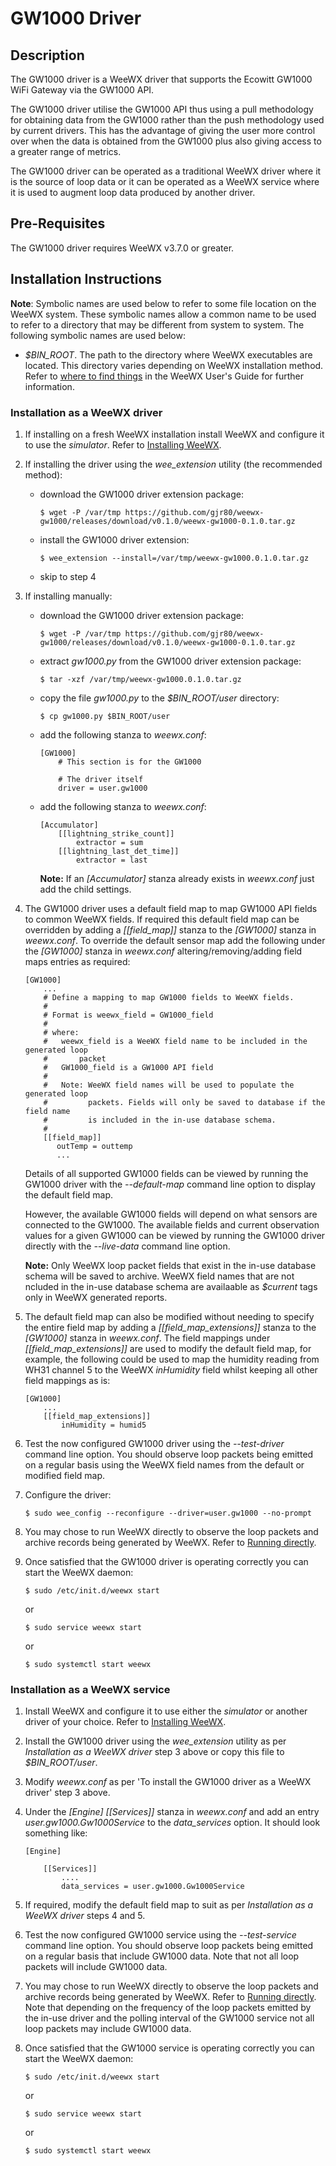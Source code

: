 # GW1000 Driver #

## Description ##

The GW1000 driver is a WeeWX driver that supports the Ecowitt GW1000 WiFi Gateway via the GW1000 API.

The GW1000 driver utilise the GW1000 API thus using a pull methodology for obtaining data from the GW1000 rather than the push methodology used by current drivers. This has the advantage of giving the user more control over when the data is obtained from the GW1000 plus also giving access to a greater range of metrics.

The GW1000 driver can be operated as a traditional WeeWX driver where it is the source of loop data or it can be operated as a WeeWX service where it is used to augment loop data produced by another driver.

## Pre-Requisites ##

The GW1000 driver requires WeeWX v3.7.0 or greater.

## Installation Instructions ##

**Note**:   Symbolic names are used below to refer to some file location on the WeeWX system. These symbolic names allow a common name to be used to refer to a directory that may be different from system to system. The following symbolic names are used below:

-   *$BIN_ROOT*. The path to the directory where WeeWX executables are located. This directory varies depending on WeeWX installation method. Refer to [where to find things](http://weewx.com/docs/usersguide.htm#Where_to_find_things) in the WeeWX User's Guide for further information.

### Installation as a WeeWX driver ###

1.  If installing on a fresh WeeWX installation install WeeWX and configure it to use the *simulator*. Refer to [Installing WeeWX](http://weewx.com/docs/usersguide.htm#installing).

2.  If installing the driver using the *wee_extension* utility (the recommended method):

    -   download the GW1000 driver extension package:

            $ wget -P /var/tmp https://github.com/gjr80/weewx-gw1000/releases/download/v0.1.0/weewx-gw1000-0.1.0.tar.gz

    -   install the GW1000 driver extension:

            $ wee_extension --install=/var/tmp/weewx-gw1000.0.1.0.tar.gz

    -   skip to step 4

3.  If installing manually:

    -   download the GW1000 driver extension package:

            $ wget -P /var/tmp https://github.com/gjr80/weewx-gw1000/releases/download/v0.1.0/weewx-gw1000-0.1.0.tar.gz

    -   extract *gw1000.py* from the GW1000 driver extension package:
    
            $ tar -xzf /var/tmp/weewx-gw1000.0.1.0.tar.gz
     
    -   copy the file *gw1000.py* to the *$BIN_ROOT/user* directory:
    
            $ cp gw1000.py $BIN_ROOT/user

    -   add the following stanza to *weewx.conf*:

            [GW1000]
                # This section is for the GW1000
            
                # The driver itself
                driver = user.gw1000

    -   add the following stanza to *weewx.conf*:

            [Accumulator]
                [[lightning_strike_count]]
                    extractor = sum
                [[lightning_last_det_time]]
                    extractor = last

        **Note:** If an *[Accumulator]* stanza already exists in *weewx.conf* just add the child settings.

4.  The GW1000 driver uses a default field map to map GW1000 API fields to common WeeWX fields. If required this default field map can be overridden by adding a *[[field_map]]* stanza to the *[GW1000]* stanza in *weewx.conf*. To override the default sensor map add the following under the *[GW1000]* stanza in *weewx.conf* altering/removing/adding field maps entries as required:

        [GW1000]
            ...
            # Define a mapping to map GW1000 fields to WeeWX fields.
            #
            # Format is weewx_field = GW1000_field
            #
            # where:
            #   weewx_field is a WeeWX field name to be included in the generated loop
            #       packet
            #   GW1000_field is a GW1000 API field
            #
            #   Note: WeeWX field names will be used to populate the generated loop
            #         packets. Fields will only be saved to database if the field name
            #         is included in the in-use database schema.
            #
            [[field_map]]
               outTemp = outtemp
               ...

    Details of all supported GW1000 fields can be viewed by running the GW1000 driver with the *--default-map* command line option to display the default field map.

    However, the available GW1000 fields will depend on what sensors are connected to the GW1000. The available fields and current observation values for a given GW1000 can be viewed by running the GW1000 driver directly with the *--live-data* command line option.

    **Note:** Only WeeWX loop packet fields that exist in the in-use database schema will be saved to archive. WeeWX field names that are not ncluded in the in-use database schema are availaable as *$current* tags only in WeeWX generated reports. 

5.  The default field map can also be modified without needing to specify the entire field map by adding a *[[field_map_extensions]]* stanza to the *[GW1000]* stanza in *weewx.conf*. The field mappings under *[[field_map_extensions]]* are used to modify the default field map, for example, the following could be used to map the humidity reading from WH31 channel 5 to the WeeWX *inHumidity* field whilst keeping all other field mappings as is:

        [GW1000]
            ...
            [[field_map_extensions]]
                inHumidity = humid5

6.  Test the now configured GW1000 driver using the *--test-driver* command line option. You should observe loop packets being emitted on a regular basis using the WeeWX field names from the default or modified field map.

7.  Configure the driver:

        $ sudo wee_config --reconfigure --driver=user.gw1000 --no-prompt

6.  You may chose to run WeeWX directly to observe the loop packets and archive records being generated by WeeWX. Refer to [Running directly](http://weewx.com/docs/usersguide.htm#Running_directly).

6.  Once satisfied that the GW1000 driver is operating correctly you can start the WeeWX daemon:

        $ sudo /etc/init.d/weewx start

    or

        $ sudo service weewx start

    or

        $ sudo systemctl start weewx

### Installation as a WeeWX service ###

1.  Install WeeWX and configure it to use either the *simulator* or another driver of your choice. Refer to [Installing WeeWX](http://weewx.com/docs/usersguide.htm#installing).

2.  Install the GW1000 driver using the *wee_extension* utility as per *Installation as a WeeWX driver* step 3 above or copy this file to *$BIN_ROOT/user*.

3.  Modify *weewx.conf* as per 'To install the GW1000 driver as a WeeWX driver' step 3 above.

4.  Under the *[Engine] [[Services]]* stanza in *weewx.conf* and add an entry *user.gw1000.Gw1000Service* to the *data_services* option. It should look something like:

        [Engine]
        
            [[Services]]
                ....
                data_services = user.gw1000.Gw1000Service

5.  If required, modify the default field map to suit as per *Installation as a WeeWX driver* steps 4 and 5.

6.  Test the now configured GW1000 service using the *--test-service* command line option. You should observe loop packets being emitted on a regular basis that include GW1000 data. Note that not all loop packets will include GW1000 data.

7.  You may chose to run WeeWX directly to observe the loop packets and archive
records being generated by WeeWX. Refer to [Running directly](http://weewx.com/docs/usersguide.htm#Running_directly). Note that depending on the frequency of the loop packets emitted by the in-use driver and the polling interval of the GW1000 service not all loop packets may include GW1000 data.

8.  Once satisfied that the GW1000 service is operating correctly you can start the WeeWX daemon:

        $ sudo /etc/init.d/weewx start

    or

        $ sudo service weewx start

    or

        $ sudo systemctl start weewx